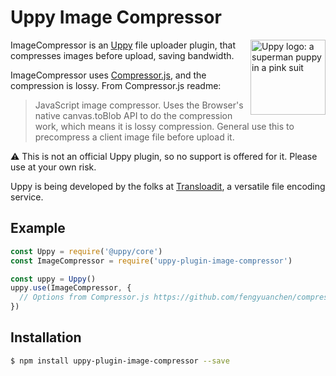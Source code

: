 # Uppy Image Compressor

<img src="https://uppy.io/images/logos/uppy-dog-head-arrow.svg" width="120" alt="Uppy logo: a superman puppy in a pink suit" align="right">

ImageCompressor is an [Uppy](https://uppy.io) file uploader plugin, that compresses images before upload, saving bandwidth.

ImageCompressor uses [Compressor.js](https://github.com/fengyuanchen/compressorjs), and the compression is lossy. From Compressor.js readme:

> JavaScript image compressor. Uses the Browser's native canvas.toBlob API to do the compression work, which means it is lossy compression. General use this to precompress a client image file before upload it.

:warning: This is not an official Uppy plugin, so no support is offered for it. Please use at your own risk.

Uppy is being developed by the folks at [Transloadit](https://transloadit.com), a versatile file encoding service.

## Example

```js
const Uppy = require('@uppy/core')
const ImageCompressor = require('uppy-plugin-image-compressor')

const uppy = Uppy()
uppy.use(ImageCompressor, {
  // Options from Compressor.js https://github.com/fengyuanchen/compressorjs#options, just don’t set `success` or `error`
})
```

## Installation

```bash
$ npm install uppy-plugin-image-compressor --save
```
